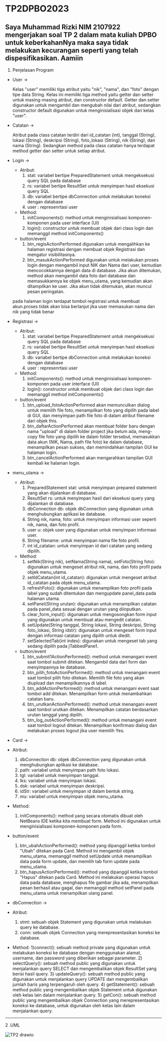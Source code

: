 # TP2DPBO2023
## Saya Muhammad Rizki NIM 2107922 mengerjakan soal TP 2 dalam mata kuliah DPBO untuk keberkahanNya maka saya tidak melakukan kecurangan seperti yang telah dispesifikasikan. Aamiin

1. Penjelasan Program
- User ->

  Kelas "user" memiliki tiga atribut yaitu "nik", "nama", dan "foto" dengan tipe data String. Kelas ini memiliki tiga method yaitu getter dan setter untuk masing-masing atribut, dan constructor default. Getter dan setter digunakan untuk mengambil dan mengubah nilai dari atribut, sedangkan constructor default digunakan untuk menginisialisasi objek dari kelas "user".
- Catatan ->

  Atribut pada class catatan terdiri dari id_catatan (int), tanggal (String), lokasi (String), deskripsi (String), foto_lokasi (String), nik (String), dan nama (String). Sedangkan method pada class catatan hanya terdapat method getter dan setter untuk setiap atribut.
- Login ->

  - Atribut:
    1) stat: variabel bertipe PreparedStatement untuk mengeksekusi query SQL pada database
    2) rs: variabel bertipe ResultSet untuk menyimpan hasil eksekusi query SQL
    3) db: variabel bertipe dbConnection untuk melakukan koneksi dengan database
    4) user : represenrtasi user
  - Method:
    1) initComponents(): method untuk menginisialisasi komponen-komponen pada user interface (UI)
    2) login(): constructor untuk membuat objek dari class login dan memanggil method initComponents()
  - button/event    
    1) btn_regisActionPerformed digunakan untuk mengalihkan ke halaman registrasi dengan membuat objek Registrasi dan mengatur visibilitasnya.
    2) btn_masukActionPerformed digunakan untuk melakukan proses login dengan mengambil input NIK dan Nama dari user, kemudian mencocokkannya dengan data di database. Jika akun ditemukan, method akan mengambil data foto dari database dan memasukkannya ke objek menu_utama, yang kemudian akan ditampilkan ke user. Jika akun tidak ditemukan, akan muncul pesan peringatan.

    
  pada halaman login terdapat tombol registrasi untuk membuat akun.proses tidak akan bisa berlanjut jika user memasukan nama dan nik yang tidak benar
  
- Registrasi ->

  - Atribut:
    1) stat: variabel bertipe PreparedStatement untuk mengeksekusi query SQL pada database
    2) rs: variabel bertipe ResultSet untuk menyimpan hasil eksekusi query SQL
    3) db: variabel bertipe dbConnection untuk melakukan koneksi dengan database
    4) user : represenrtasi user
  - Method:
    1) initComponents(): method untuk menginisialisasi komponen-komponen pada user interface (UI)
    2) login(): constructor untuk membuat objek dari class login dan memanggil method initComponents()
  - button/event
    1) btn_upload_fotoActionPerformed akan memunculkan dialog untuk memilih file foto, menampilkan foto yang dipilih pada label di GUI, dan menyimpan path file foto di dalam atribut filename dari objek this.
    2) btn_daftarActionPerformed akan membuat folder baru dengan nama "upload" di dalam folder project jika belum ada, meng-copy file foto yang dipilih ke dalam folder tersebut, memasukkan data akun (NIK, Nama, path file foto) ke dalam database, menampilkan pesan sukses, dan memindahkan tampilan GUI ke halaman login.
    3) btn_cancelActionPerformed akan mengarahkan tampilan GUI kembali ke halaman login.
    
- menu_utama ->

  - Atribut:
    1) PreparedStatement stat: untuk menyimpan prepared statement yang akan dijalankan di database.
    2) ResultSet rs: untuk menyimpan hasil dari eksekusi query yang dijalankan di database.
    3) dbConnection db: objek dbConnection yang digunakan untuk menghubungkan aplikasi ke database.
    4) String nik, nama, foto: untuk menyimpan informasi user seperti nik, nama, dan foto profil.
    5) user u: objek user yang digunakan untuk menyimpan informasi user.
    6) String filename: untuk menyimpan nama file foto profil.
    7) int id_catatan: untuk menyimpan id dari catatan yang sedang dipilih.
  - Method:
    1) setNik(String nik), setNama(String nama), setFoto(String foto): digunakan untuk mengeset atribut nik, nama, dan foto profil pada objek menu_utama.
    2) setIdCatatan(int id_catatan): digunakan untuk mengeset atribut id_catatan pada objek menu_utama.
    3) refreshFoto(): digunakan untuk menampilkan foto profil pada label yang sudah ditentukan dan mengupdate panel_data pada halaman utama.
    4) setPanel(String urutan): digunakan untuk menampilkan catatan pada panel_data sesuai dengan urutan yang diinputkan.
    5) clear_form_input(): digunakan untuk mengosongkan form input yang digunakan untuk membuat atau mengedit catatan.
    6) setUpdate(String tanggal, String lokasi, String deskripsi, String foto_lokasi, String idstr): digunakan untuk mengeset form input dengan informasi catatan yang dipilih untuk diedit.
    7) setSelectedTab(int index): digunakan untuk mengeset tab yang sedang dipilih pada jTabbedPane1.
  - button/event
    1) btn_submit1ActionPerformed(): method untuk menangani event saat tombol submit ditekan. Mengambil data dari form dan menyimpannya ke database.
    2) btn_pilih_fotoActionPerformed(): method untuk menangani event saat tombol pilih foto ditekan. Memilih file foto yang akan diupload dan menampilkannya di label.
    3) btn_addActionPerformed(): method untuk menangani event saat tombol add ditekan. Menampilkan form untuk menambahkan catatan baru.
    4) btn_urutkanActionPerformed(): method untuk menangani event saat tombol urutkan ditekan. Menampilkan catatan berdasarkan urutan tanggal yang dipilih.
    5) btn_log_outActionPerformed(): method untuk menangani event saat tombol logout ditekan. Menampilkan konfirmasi dialog dan melakukan proses logout jika user memilih Yes.
    
 - Card ->

  - Atribut:
    1) dbConnection db: objek dbConnection yang digunakan untuk menghubungkan aplikasi ke database.
    2) path: variabel untuk menyimpan path foto lokasi.
    3) tgl: variabel untuk menyimpan tanggal.
    4) lks: variabel untuk menyimpan lokasi.
    5) dsk: variabel untuk menyimpan deskripsi.
    6) idStr: variabel untuk menyimpan id dalam bentuk string.
    7) mu: variabel untuk menyimpan objek menu_utama.
  - Method:
    1) initComponents(): method yang secara otomatis dibuat oleh NetBeans IDE ketika kita membuat form. Method ini digunakan untuk menginisialisasi komponen-komponen pada form.
  - button/event
    1) btn_ubahActionPerformed(): method yang dipanggil ketika tombol "Ubah" ditekan pada Card. Method ini mengambil objek menu_utama, memanggil method setUpdate untuk menampilkan data pada form update, dan memilih tab form update pada menu_utama.
    2) btn_hapusActionPerformed(): method yang dipanggil ketika tombol "Hapus" ditekan pada Card. Method ini melakukan operasi hapus data pada database, menghapus file gambar jika ada, menampilkan pesan berhasil atau gagal, dan memanggil method setPanel pada menu_utama untuk menampilkan ulang panel.
    
 - dbConnection ->

  - Atribut:
    1) stmt: sebuah objek Statement yang digunakan untuk melakukan query ke database.
    2) conn: sebuah objek Connection yang merepresentasikan koneksi ke database.
  - Method:
    1)connect(): sebuah method private yang digunakan untuk melakukan koneksi ke database dengan menggunakan alamat, username, dan password yang diberikan sebagai parameter.
    2) selectQuery(): sebuah method public yang digunakan untuk menjalankan query SELECT dan mengembalikan objek ResultSet yang berisi hasil query.
    3) updateQuery(): sebuah method public yang digunakan untuk menjalankan query UPDATE dan mengembalikan jumlah baris yang terpengaruh oleh query.
    4) getStatement(): sebuah method public yang mengembalikan objek Statement untuk digunakan oleh kelas lain dalam menjalankan query.
    5) getCon(): sebuah method public yang mengembalikan objek Connection yang merepresentasikan koneksi ke database, untuk digunakan oleh kelas lain dalam menjalankan query.

--------------------------------------------------------------------------
2 .UML

![TP2 drawio](https://user-images.githubusercontent.com/100481579/231523210-75b061cd-5772-4eac-a762-eaefcec92084.png)
